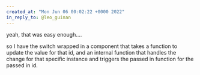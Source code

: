 ```yaml
---
created_at: "Mon Jun 06 00:02:22 +0000 2022"
in_reply_to: @leo_guinan
---
```


yeah, that was easy enough....

so I have the switch wrapped in a component that takes a function to update the value for that id, and an internal function that handles the change for that specific instance and triggers the passed in function for the passed in id.